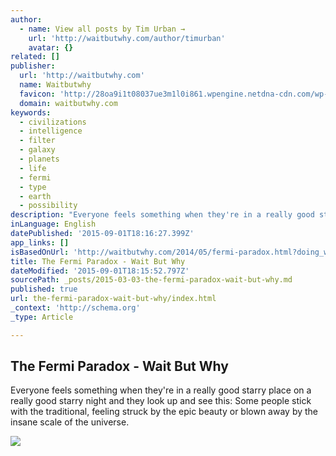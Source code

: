 ```yaml
---
author:
  - name: View all posts by Tim Urban →
    url: 'http://waitbutwhy.com/author/timurban'
    avatar: {}
related: []
publisher:
  url: 'http://waitbutwhy.com'
  name: Waitbutwhy
  favicon: 'http://28oa9i1t08037ue3m1l0i861.wpengine.netdna-cdn.com/wp-content/themes/waitbutwhy/images/favicon.ico'
  domain: waitbutwhy.com
keywords:
  - civilizations
  - intelligence
  - filter
  - galaxy
  - planets
  - life
  - fermi
  - type
  - earth
  - possibility
description: "Everyone feels something when they're in a really good starry place on a really good starry night and they look up and see this: Some people stick with the traditional, feeling struck by the epic beauty or blown away by the insane scale of the universe."
inLanguage: English
datePublished: '2015-09-01T18:16:27.399Z'
app_links: []
isBasedOnUrl: 'http://waitbutwhy.com/2014/05/fermi-paradox.html?doing_wp_cron=1417923363.0616319179534912109375'
title: The Fermi Paradox - Wait But Why
dateModified: '2015-09-01T18:15:52.797Z'
sourcePath: _posts/2015-03-03-the-fermi-paradox-wait-but-why.md
published: true
url: the-fermi-paradox-wait-but-why/index.html
_context: 'http://schema.org'
_type: Article

---
```

<article style=""><h1>The Fermi Paradox - Wait But Why</h1><p>Everyone feels something when they're in a really good starry place on a really good starry night and they look up and see this: Some people stick with the traditional, feeling struck by the epic beauty or blown away by the insane scale of the universe.</p><img src="http://28oa9i1t08037ue3m1l0i861.wpengine.netdna-cdn.com/wp-content/uploads/2014/05/Stars-fixed.jpg" /></article>